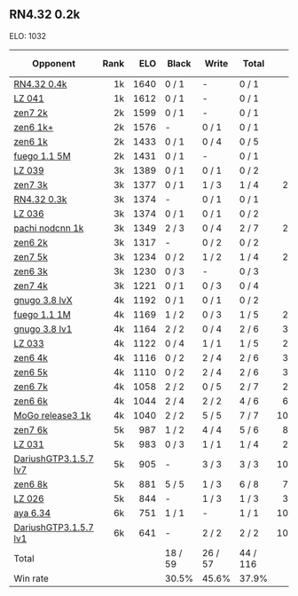 ## RN4.32 0.2k ##

ELO: 1032

Opponent | Rank | ELO | Black | Write | Total | Win rate
---------|-----:|----:|-------|-------|-------|-------:
[RN4.32 0.4k](RN4.32%200.4k.md) | 1k | 1640 | 0 / 1 | - | 0 / 1 | 0.0%
[LZ 041](LZ%20041.md) | 1k | 1612 | 0 / 1 | - | 0 / 1 | 0.0%
[zen7 2k](zen7%202k.md) | 2k | 1599 | 0 / 1 | - | 0 / 1 | 0.0%
[zen6 1k+](zen6%201k+.md) | 2k | 1576 | - | 0 / 1 | 0 / 1 | 0.0%
[zen6 1k](zen6%201k.md) | 2k | 1433 | 0 / 1 | 0 / 4 | 0 / 5 | 0.0%
[fuego 1.1 5M](fuego%201.1%205M.md) | 2k | 1431 | 0 / 1 | - | 0 / 1 | 0.0%
[LZ 039](LZ%20039.md) | 3k | 1389 | 0 / 1 | 0 / 1 | 0 / 2 | 0.0%
[zen7 3k](zen7%203k.md) | 3k | 1377 | 0 / 1 | 1 / 3 | 1 / 4 | 25.0%
[RN4.32 0.3k](RN4.32%200.3k.md) | 3k | 1374 | - | 0 / 1 | 0 / 1 | 0.0%
[LZ 036](LZ%20036.md) | 3k | 1374 | 0 / 1 | 0 / 1 | 0 / 2 | 0.0%
[pachi nodcnn 1k](pachi%20nodcnn%201k.md) | 3k | 1349 | 2 / 3 | 0 / 4 | 2 / 7 | 28.6%
[zen6 2k](zen6%202k.md) | 3k | 1317 | - | 0 / 2 | 0 / 2 | 0.0%
[zen7 5k](zen7%205k.md) | 3k | 1234 | 0 / 2 | 1 / 2 | 1 / 4 | 25.0%
[zen6 3k](zen6%203k.md) | 3k | 1230 | 0 / 3 | - | 0 / 3 | 0.0%
[zen7 4k](zen7%204k.md) | 3k | 1221 | 0 / 1 | 0 / 3 | 0 / 4 | 0.0%
[gnugo 3.8 lvX](gnugo%203.8%20lvX.md) | 4k | 1192 | 0 / 1 | 0 / 1 | 0 / 2 | 0.0%
[fuego 1.1 1M](fuego%201.1%201M.md) | 4k | 1169 | 1 / 2 | 0 / 3 | 1 / 5 | 20.0%
[gnugo 3.8 lv1](gnugo%203.8%20lv1.md) | 4k | 1164 | 2 / 2 | 0 / 4 | 2 / 6 | 33.3%
[LZ 033](LZ%20033.md) | 4k | 1122 | 0 / 4 | 1 / 1 | 1 / 5 | 20.0%
[zen6 4k](zen6%204k.md) | 4k | 1116 | 0 / 2 | 2 / 4 | 2 / 6 | 33.3%
[zen6 5k](zen6%205k.md) | 4k | 1110 | 0 / 2 | 2 / 4 | 2 / 6 | 33.3%
[zen6 7k](zen6%207k.md) | 4k | 1058 | 2 / 2 | 0 / 5 | 2 / 7 | 28.6%
[zen6 6k](zen6%206k.md) | 4k | 1044 | 2 / 4 | 2 / 2 | 4 / 6 | 66.7%
[MoGo release3 1k](MoGo%20release3%201k.md) | 4k | 1040 | 2 / 2 | 5 / 5 | 7 / 7 | 100.0%
[zen7 6k](zen7%206k.md) | 5k | 987 | 1 / 2 | 4 / 4 | 5 / 6 | 83.3%
[LZ 031](LZ%20031.md) | 5k | 983 | 0 / 3 | 1 / 1 | 1 / 4 | 25.0%
[DariushGTP3.1.5.7 lv7](DariushGTP3.1.5.7%20lv7.md) | 5k | 905 | - | 3 / 3 | 3 / 3 | 100.0%
[zen6 8k](zen6%208k.md) | 5k | 881 | 5 / 5 | 1 / 3 | 6 / 8 | 75.0%
[LZ 026](LZ%20026.md) | 5k | 844 | - | 1 / 3 | 1 / 3 | 33.3%
[aya 6.34](aya%206.34.md) | 6k | 751 | 1 / 1 | - | 1 / 1 | 100.0%
[DariushGTP3.1.5.7 lv1](DariushGTP3.1.5.7%20lv1.md) | 6k | 641 | - | 2 / 2 | 2 / 2 | 100.0%
Total | | | 18 / 59 | 26 / 57 | 44 / 116 | 
Win rate| | | 30.5% | 45.6% | 37.9% | 
